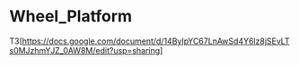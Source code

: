 # Wheel_Platform
ТЗ[https://docs.google.com/document/d/14ByIpYC67LnAwSd4Y6lz8jSEvLTs0MJzhmYJZ_0AW8M/edit?usp=sharing]
